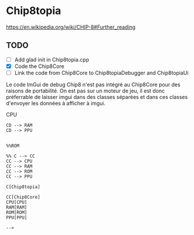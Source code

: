 # Chip8topia

https://en.wikipedia.org/wiki/CHIP-8#Further_reading

## TODO

- [ ] Add glad init in Chip8topia.cpp
- [x] Code the Chip8Core
- [ ] Link the code from Chip8Core to Chip8topiaDebugger and Chip8topiaUi

Le code ImGui de debug Chip8 n'est pas intégré au Chip8Core pour des raisons de portabilité.
On est pas sur un moteur de jeu, il est donc préferrable de laisser imgui dans des classes séparées et dans ces classes
d'envoyer les données à afficher à imgui.
<!--

```mermaid
graph LR

    CD[Chip8topiaDebugger]
    
    Window
    EngineLoop
    
    subgraph Chip8topia
        subgraph Chip8Core
            CPU
            RAM
            PPU
        end
        
        subgraph Chip8topiaUi
            CD
            File
            View
            Design
            Tools
            About
        end
    end
    
    CD --> CPU

    CD --> RAM
    CD --> PPU

```

%%ROM

%% C --> CC
CC --> CPU
CC --> RAM
CC --> ROM
CC --> PPU

C[Chip8topia]

CC[Chip8Core]
CPU[CPU]
RAM[RAM]
ROM[ROM]
PPU[PPU]

-->
